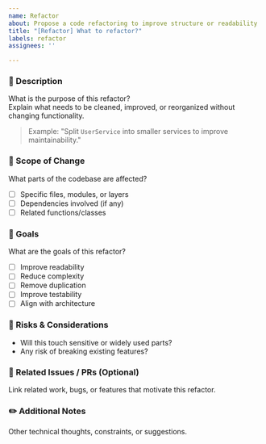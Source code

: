 ```yaml
---
name: Refactor
about: Propose a code refactoring to improve structure or readability
title: "[Refactor] What to refactor?"
labels: refactor
assignees: ''

---
```


### 🧾 Description
What is the purpose of this refactor?  
Explain what needs to be cleaned, improved, or reorganized without changing functionality.

> Example: "Split `UserService` into smaller services to improve maintainability."

### 🔎 Scope of Change
What parts of the codebase are affected?

- [ ] Specific files, modules, or layers
- [ ] Dependencies involved (if any)
- [ ] Related functions/classes

### 🎯 Goals
What are the goals of this refactor?

- [ ] Improve readability
- [ ] Reduce complexity
- [ ] Remove duplication
- [ ] Improve testability
- [ ] Align with architecture

### 🚨 Risks & Considerations
- Will this touch sensitive or widely used parts?
- Any risk of breaking existing features?

### 🔄 Related Issues / PRs (Optional)
Link related work, bugs, or features that motivate this refactor.

### ✏️ Additional Notes
Other technical thoughts, constraints, or suggestions.
